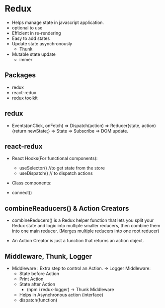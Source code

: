 # Redux
- Helps manage state in javascript application.
- optional to use
- Efficient in re-rendering
- Easy to add states
- Update state asynchronously
  - Thunk
- Mutable state update
  - immer

## Packages
- redux
- react-redux
- redux toolkit

## redux
- Events(onClick, onFetch) => Dispatch(action) => Reducer(state, action){return newState;} => State => Subscribe => DOM update.

## react-redux
- React Hooks(For functional components):
  - useSelector() //to get state from the store
  - useDispatch() // to dispatch actions

- Class components:
- connect()

## combineReaducers() & Action Creators
- combineReducers() is a Redux helper function that lets you split your Redux state and logic into multiple smaller reducers, then combine them into one main reducer.   (Merges multiple reducers into one root reducer)

- An Action Creator is just a function that returns an action object.

## Middleware, Thunk, Logger
- Middleware : Extra step to control an Action.
  -> Logger Middleware:
    - State before Action
    - Print Action
    - State after Action
      - (npm i redux-logger)
  -> Thunk Middleware
    - Helps in Asynchronous action (interface)
    - dispatch(function)
    
